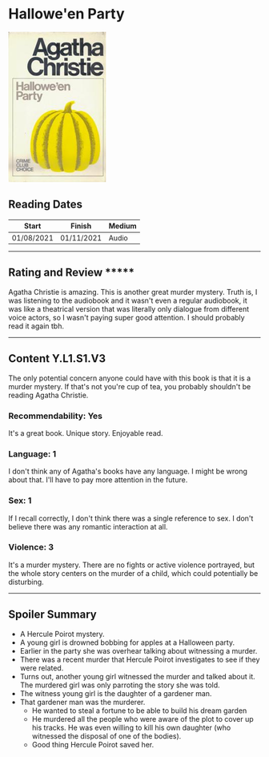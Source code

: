 # Hallowe'en Party

![Halloween Party Cover](../Covers/HalloweenParty.jpg)

## Reading Dates
| Start | Finish | Medium |
| ---------- | ---------- | ------ |
| 01/08/2021 | 01/11/2021 | Audio |

---

## Rating and Review *****
Agatha Christie is amazing. This is another great murder mystery. Truth is, I was listening to the audiobook and it wasn't even a regular audiobook, it was like a theatrical version that was literally only dialogue from different voice actors, so I wasn't paying super good attention. I should probably read it again tbh.

---
## Content Y.L1.S1.V3
The only potential concern anyone could have with this book is that it is a murder mystery. If that's not you're cup of tea, you probably shouldn't be reading Agatha Christie.   

### Recommendability: Yes
It's a great book. Unique story. Enjoyable read.    

### Language: 1
I don't think any of Agatha's books have any language. I might be wrong about that. I'll have to pay more attention in the future.

### Sex: 1
If I recall correctly, I don't think there was a single reference to sex. I don't believe there was any romantic interaction at all.

### Violence: 3
It's a murder mystery. There are no fights or active violence portrayed, but the whole story centers on the murder of a child, which could potentially be disturbing.

---
## Spoiler Summary
* A Hercule Poirot mystery.
* A young girl is drowned bobbing for apples at a Halloween party.
* Earlier in the party she was overhear talking about witnessing a murder.
* There was a recent murder that Hercule Poirot investigates to see if they were related.
* Turns out, another young girl witnessed the murder and talked about it. The murdered girl was only parroting the story she was told.
* The witness young girl is the daughter of a gardener man. 
* That gardener man was the murderer.
    * He wanted to steal a fortune to be able to build his dream garden
    * He murdered all the people who were aware of the plot to cover up his tracks. He was even willing to kill his own daughter (who witnessed the disposal of one of the bodies).
    * Good thing Hercule Poirot saved her.